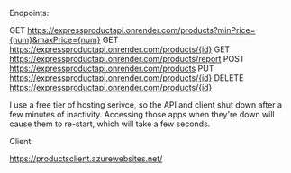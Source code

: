 Endpoints:

GET https://expressproductapi.onrender.com/products?minPrice={num}&maxPrice={num}
GET https://expressproductapi.onrender.com/products/{id}
GET https://expressproductapi.onrender.com/products/report
POST https://expressproductapi.onrender.com/products
PUT https://expressproductapi.onrender.com/products/{id}
DELETE https://expressproductapi.onrender.com/products/{id}

I use a free tier of hosting serivce, so the API and client shut down after a few minutes of inactivity. Accessing those apps when they're down will cause them to re-start, which will take a few seconds.

Client:

https://productsclient.azurewebsites.net/

